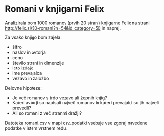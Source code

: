 ﻿Romani v knjigarni Felix
========================================

Analizirala bom 1000 romanov (prvih 20 strani) knjigarne Felix na strani 
http://felix.si/50-romani?n=54&id_category=50 in naprej.

Za vsako knjigo bom zajela:
* šifro
* naslov in avtorja
* ceno
* število strani in dimenzije
* leto izdaje
* ime prevajalca
* vezavo in založbo

Delovne hipoteze:
* Je več romanov s trdo vezavo ali žepnih knjig?
* Kateri avtorji so napisali največ romanov in kateri prevajalci so jih največ prevedli?
* Ali so romani z več stranmi dražji?

Datoteka romani.csv v mapi csv_podatki vsebuje vse zgoraj navedene podatke v istem vrstnem redu.
